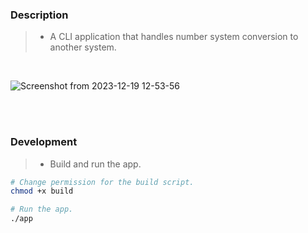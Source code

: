 ### Description
> - A CLI application that handles number system conversion
    to another system.

<br />

![Screenshot from 2023-12-19 12-53-56](https://github.com/kentlouisetonino/baseshift/assets/69438999/a041b96f-2557-470b-bc73-47ad3d4e5b8f)


<br />
<br />



### Development
> - Build and run the app.
```bash
# Change permission for the build script.
chmod +x build

# Run the app.
./app
```

